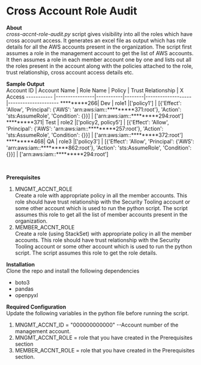 # Cross Account Role Audit


**About** <br>
_cross-accnt-role-audit.py_ script gives visibility into all the roles which have cross account access. It generates an excel file as output which has role details for all the AWS accounts present in the organization. The script first assumes a role in the management account to get the list of AWS accounts. It then assumes a role in each member account one by one and lists out all the roles present in the account along with the policies attached to the role, trust relationship, cross account access details etc.

**Sample Output** <br>
Account ID  |	Account Name | Role Name | Policy | Trust Relationship | X Access
----------- |----------------|-----------|--------|-------------------|---------------------
*********266|    Dev         |     role1 |['policy1'] | [{'Effect': 'Allow', 'Principal': {'AWS': 'arn:aws:iam::*********371:root'}, 'Action': 'sts:AssumeRole', 'Condition': {}}] | ['arn:aws:iam::*********294:root']
*********371|    Test         |     role2 |['policy2, policy5'] | [{'Effect': 'Allow', 'Principal': {'AWS': 'arn:aws:iam::*********257:root'}, 'Action': 'sts:AssumeRole', 'Condition': {}}] | ['arn:aws:iam::*********372:root']
*********468|    QA         |     role3 |['policy3'] | [{'Effect': 'Allow', 'Principal': {'AWS': 'arn:aws:iam::*********862:root'}, 'Action': 'sts:AssumeRole', 'Condition': {}}] | ['arn:aws:iam::*********294:root']

<br>

**Prerequisites**<br>
1. MNGMT_ACCNT_ROLE<br>
Create a role with appropriate policy in all the member accounts. This role should have trust relationship with the Security Tooling account or some other account which is used to run the python script. The script assumes this role to get all the list of member accounts present in the organization.<br>
2. MEMBER_ACCNT_ROLE<br>
Create a role (using StackSet) with appropriate policy in all the member accounts. This role should have trust relationship with the Security Tooling account or some other account which is used to run the python script. The script assumes this role to get the role details.<br>

**Installation**<br>
Clone the repo and install the following dependencies<br>
- boto3
- pandas
- openpyxl <br>

**Required Configuration** <br>
Update the following variables in the python file before running the script.
1. MNGMT_ACCNT_ID = "000000000000" --Account number of the management account. <br>
2. MNGMT_ACCNT_ROLE = role that you have created in the Prerequisites section<br>
3. MEMBER_ACCNT_ROLE = role that you have created in the Prerequisites section. <br>